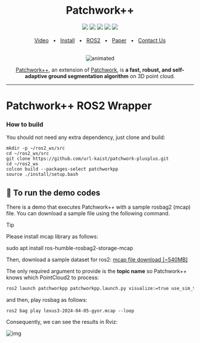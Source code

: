 <div align="center">
    <h1>Patchwork++</h1>
    <a href="https://github.com/url-kaist/patchwork-plusplus/tree/master/patchworkpp"><img src="https://img.shields.io/badge/-C++-blue?logo=cplusplus" /></a>
    <a href="https://github.com/url-kaist/patchwork-plusplus/tree/master"><img src="https://img.shields.io/badge/Python-3670A0?logo=python&logoColor=ffdd54" /></a>
    <a href="https://github.com/url-kaist/patchwork-plusplus/tree/master/ros"><img src="https://img.shields.io/badge/ROS2-Humble-blue" /></a>
    <a href="https://github.com/url-kaist/patchwork-plusplus/tree/master"><img src="https://img.shields.io/badge/Linux-FCC624?logo=linux&logoColor=black" /></a>
    <a href="https://ieeexplore.ieee.org/document/9981561"><img src="https://img.shields.io/badge/DOI-10.1109/IROS47612.2022.9981561-004088.svg"/>
    <br />
    <br />
    <a href=https://www.youtube.com/watch?v=fogCM159GRk>Video</a>
    <span>&nbsp;&nbsp;•&nbsp;&nbsp;</span>
    <a href="https://github.com/url-kaist/patchwork-plusplus/tree/master/README.md###Python">Install</a>
    <span>&nbsp;&nbsp;•&nbsp;&nbsp;</span>
    <a href="https://github.com/url-kaist/patchwork-plusplus/tree/master/ros">ROS2</a>
    <span>&nbsp;&nbsp;•&nbsp;&nbsp;</span>
    <a href=https://www.youtube.com/watch?v=fogCM159GRk>Paper</a>
    <span>&nbsp;&nbsp;•&nbsp;&nbsp;</span>
    <a href=https://github.com/url-kaist/patchwork-plusplus/issues>Contact Us</a>
  <br />
  <br />
  <p align="center"><img src=../pictures/patchwork++.gif alt="animated" /></p>

[Patchwork++][arXivlink], an extension of [Patchwork][patchworklink], is **a fast, robust, and self-adaptive ground segmentation algorithm** on 3D point cloud.
</div>

[arXivlink]: https://arxiv.org/abs/2207.11919
[patchworklink]: https://github.com/LimHyungTae/patchwork

---

# Patchwork++ ROS2 Wrapper

### How to build

You should not need any extra dependency, just clone and build:

```commandline
mkdir -p ~/ros2_ws/src
cd ~/ros2_ws/src
git clone https://github.com/url-kaist/patchwork-plusplus.git
cd ~/ros2_ws
colcon build --packages-select patchworkpp
source ./install/setup.bash 
```

## :runner: To run the demo codes
There is a demo that executes Patchwork++ with a sample rosbag2 (mcap) file. You can download a sample file using the following command.

> [!TIP]
> Please install mcap library as follows:
> 
> sudo apt install ros-humble-rosbag2-storage-mcap
> 
> Then, download a sample dataset for ros2: [mcap file download [~540MB] ](https://laesze-my.sharepoint.com/:u:/g/personal/herno_o365_sze_hu/Eclwzn42FS9GunGay5LPq-EBA6U1dZseBFNDrr6P0MwB2w?download=1)


The only required argument to provide is the **topic name** so Patchwork++ knows which PointCloud2 to process:

```sh
ros2 launch patchworkpp patchworkpp.launch.py visualize:=true use_sim_time:=true cloud_topic:=/lexus3/os_center/points base_frame:=lexus3/os_center_a_laser_data_frame
```

and then, play rosbag as follows:

```
ros2 bag play lexus3-2024-04-05-gyor.mcap --loop
```

Consequently, we can see the results in Rviz:

![img](../pictures/patchwork2_in_ros2.gif)

